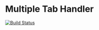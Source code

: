 # Multiple Tab Handler

[![Build Status](https://travis-ci.org/piroor/multipletab.svg?branch=master)](https://travis-ci.org/piroor/multipletab)

